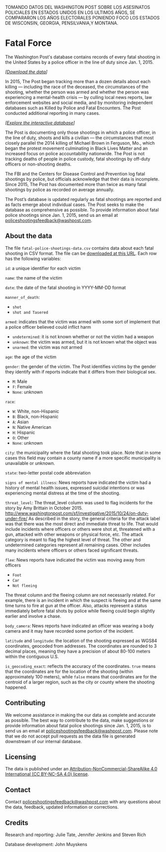 TOMANDO DATOS DEL WASHINGTON POST SOBRE LOS ASESINATOS POLICIALES EN ESTADOS UNIDOS EN LOS ULTIMOS AÑOS, SE COMPARARON LOS AÑOS ELECTORALES PONIENDO FOCO LOS ESTADOS DE WISCONSIN, GEORGIA, PENSILVANIA,Y MONTANA.



# Fatal Force

The Washington Post's database contains records of every fatal shooting in the United States by a police officer in the line of duty since Jan. 1, 2015.

*\[[Download the data](https://github.com/washingtonpost/data-police-shootings/releases/download/v0.1/fatal-police-shootings-data.csv)\]*

In 2015, The Post began tracking more than a dozen details about each killing — including the race of the deceased, the circumstances of the shooting, whether the person was armed and whether the person was experiencing a mental-health crisis — by culling local news reports, law enforcement websites and social media, and by monitoring independent databases such as Killed by Police and Fatal Encounters. The Post conducted additional reporting in many cases.

*\[[Explore the interactive database](https://www.washingtonpost.com/graphics/investigations/police-shootings-database/)\]*

The Post is documenting only those shootings in which a police officer, in the line of duty, shoots and kills a civilian — the circumstances that most closely parallel the 2014 killing of Michael Brown in Ferguson, Mo., which began the protest movement culminating in Black Lives Matter and an increased focus on police accountability nationwide. The Post is not tracking deaths of people in police custody, fatal shootings by off-duty officers or non-shooting deaths.

The FBI and the Centers for Disease Control and Prevention log fatal shootings by police, but officials acknowledge that their data is incomplete. Since 2015, The Post has documented more than twice as many fatal shootings by police as recorded on average annually.

The Post’s database is updated regularly as fatal shootings are reported and as facts emerge about individual cases. The Post seeks to make the database as comprehensive as possible. To provide information about fatal police shootings since Jan. 1, 2015, send us an email at [policeshootingsfeedback@washpost.com](mailto:policeshootingsfeedback@washpost.com).

## About the data

The file `fatal-police-shootings-data.csv` contains data about each fatal shooting in CSV format. The file can be [downloaded at this URL](https://github.com/washingtonpost/data-police-shootings/releases/download/v0.1/fatal-police-shootings-data.csv). Each row has the following variables:

`id`: a unique identifier for each victim

`name`: the name of the victim

`date`: the date of the fatal shooting in YYYY-MM-DD format

`manner_of_death`:
- `shot`
- `shot and Tasered`

`armed`: indicates that the victim was armed with some sort of implement that a police officer believed could inflict harm
- `undetermined`: it is not known whether or not the victim had a weapon
- `unknown`: the victim was armed, but it is not known what the object was
- `unarmed`: the victim was not armed

`age`: the age of the victim

`gender`: the gender of the victim. The Post identifies victims by the gender they identify with if reports indicate that it differs from their biological sex.
- `M`: Male
- `F`: Female
- `None`: unknown

`race`:
- `W`: White, non-Hispanic
- `B`: Black, non-Hispanic
- `A`: Asian
- `N`: Native American
- `H`: Hispanic
- `O`: Other
- `None`: unknown

`city`: the municipality where the fatal shooting took place. Note that in some cases this field may contain a county name if a more specific municipality is unavailable or unknown.

`state`: two-letter postal code abbreviation

`signs of mental illness`: News reports have indicated the victim had a history of mental health issues, expressed suicidal intentions or was experiencing mental distress at the time of the shooting.

`threat_level`: The threat_level column was used to flag incidents for the story by Amy Brittain in October 2015. http://www.washingtonpost.com/sf/investigative/2015/10/24/on-duty-under-fire/ As described in the story, the general criteria for the attack label was that there was the most direct and immediate threat to life. That would include incidents where officers or others were shot at, threatened with a gun, attacked with other weapons or physical force, etc. The attack category is meant to flag the highest level of threat. The other and undetermined categories represent all remaining cases. Other includes many incidents where officers or others faced significant threats.

`flee`: News reports have indicated the victim was moving away from officers
- `Foot`
- `Car`
- `Not fleeing`

The threat column and the fleeing column are not necessarily related. For example, there is an incident in which the suspect is fleeing and at the same time turns to fire at gun at the officer. Also, attacks represent a status immediately before fatal shots by police while fleeing could begin slightly earlier and involve a chase.

`body_camera`: News reports have indicated an officer was wearing a body camera and it may have recorded some portion of the incident.

`latitude` and `longitude`: the location of the shooting expressed as WGS84 coordinates, geocoded from addresses. The coordinates are rounded to 3 decimal places, meaning they have a precision of about 80-100 meters within the contiguous U.S.

`is_geocoding_exact`: reflects the accuracy of the coordinates. `true` means that the coordinates are for the location of the shooting (within approximately 100 meters), while `false` means that coordinates are for the centroid of a larger region, such as the city or county where the shooting happened.

## Contributing

We welcome assistance in making the our data as complete and accurate as possible. The best way to contribute to the data, make suggestions or provide information about fatal police shootings since Jan. 1, 2015, is to send us an email at [policeshootingsfeedback@washpost.com](mailto:policeshootingsfeedback@washpost.com). Please note that we do not accept pull requests as the data file is generated downstream of our internal database.

## Licensing

The data is published under an [Attribution-NonCommercial-ShareAlike 4.0 International (CC BY-NC-SA 4.0) license](https://creativecommons.org/licenses/by-nc-sa/4.0/).

## Contact

Contact [policeshootingsfeedback@washpost.com](mailto:policeshootingsfeedback@washpost.com) with any questions about the data, feedback, updated information or corrections.

## Credits

Research and reporting: Julie Tate, Jennifer Jenkins and Steven Rich

Database development: John Muyskens
